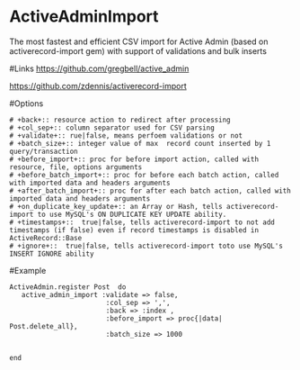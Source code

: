 # ActiveAdminImport
The most fastest and efficient CSV import for Active Admin (based on activerecord-import gem) 
with support of validations and bulk inserts 


#Links
https://github.com/gregbell/active_admin

https://github.com/zdennis/activerecord-import



#Options

    # +back+:: resource action to redirect after processing
    # +col_sep+:: column separator used for CSV parsing
    # +validate+:: rue|false, means perfoem validations or not
    # +batch_size+:: integer value of max  record count inserted by 1 query/transaction
    # +before_import+:: proc for before import action, called with resource, file, options arguments
    # +before_batch_import+:: proc for before each batch action, called with imported data and headers arguments
    # +after_batch_import+:: proc for after each batch action, called with imported data and headers arguments
    # +on_duplicate_key_update+:: an Array or Hash, tells activerecord-import to use MySQL's ON DUPLICATE KEY UPDATE ability.
    # +timestamps+::  true|false, tells activerecord-import to not add timestamps (if false) even if record timestamps is disabled in ActiveRecord::Base
    # +ignore+::  true|false, tells activerecord-import toto use MySQL's INSERT IGNORE ability


#Example
  
    ActiveAdmin.register Post  do
       active_admin_import :validate => false,
                            :col_sep => ',',
                            :back => :index ,
                            :before_import => proc{|data|  Post.delete_all},
                            :batch_size => 1000
    
    
    end



